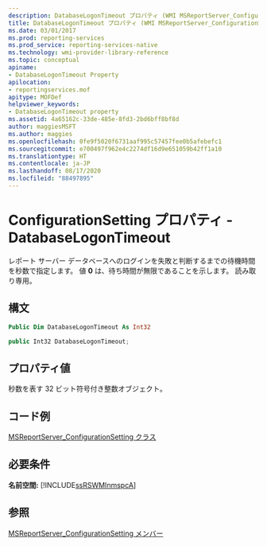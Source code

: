 ```yaml
---
description: DatabaseLogonTimeout プロパティ (WMI MSReportServer_ConfigurationSetting)
title: DatabaseLogonTimeout プロパティ (WMI MSReportServer_ConfigurationSetting) | Microsoft Docs
ms.date: 03/01/2017
ms.prod: reporting-services
ms.prod_service: reporting-services-native
ms.technology: wmi-provider-library-reference
ms.topic: conceptual
apiname:
- DatabaseLogonTimeout Property
apilocation:
- reportingservices.mof
apitype: MOFDef
helpviewer_keywords:
- DatabaseLogonTimeout property
ms.assetid: 4a65162c-33de-485e-8fd3-2bd6bff8bf8d
author: maggiesMSFT
ms.author: maggies
ms.openlocfilehash: 0fe9f5020f6731aaf995c57457fee0b5afebefc1
ms.sourcegitcommit: e700497f962e4c2274df16d9e651059b42ff1a10
ms.translationtype: HT
ms.contentlocale: ja-JP
ms.lasthandoff: 08/17/2020
ms.locfileid: "88497895"
---
```

# <a name="configurationsetting-property---databaselogontimeout"></a>ConfigurationSetting プロパティ - DatabaseLogonTimeout
  レポート サーバー データベースへのログインを失敗と判断するまでの待機時間を秒数で指定します。 値 **0** は、待ち時間が無限であることを示します。 読み取り専用。  
  
## <a name="syntax"></a>構文  
  
```vb  
Public Dim DatabaseLogonTimeout As Int32  
```  
  
```csharp  
public Int32 DatabaseLogonTimeout;  
```  
  
## <a name="property-values"></a>プロパティ値  
 秒数を表す 32 ビット符号付き整数オブジェクト。  
  
## <a name="example-code"></a>コード例  
 [MSReportServer_ConfigurationSetting クラス](../../reporting-services/wmi-provider-library-reference/msreportserver-configurationsetting-class.md)  
  
## <a name="requirements"></a>必要条件  
 **名前空間:** [!INCLUDE[ssRSWMInmspcA](../../includes/ssrswminmspca-md.md)]  
  
## <a name="see-also"></a>参照  
 [MSReportServer_ConfigurationSetting メンバー](../../reporting-services/wmi-provider-library-reference/msreportserver-configurationsetting-members.md)  
  
  
